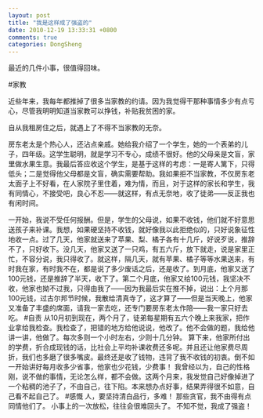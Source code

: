```yaml
---
layout: post
title: "我是这样成了强盗的"
date: 2010-12-19 13:33:31 +0800
comments: true
categories: DongSheng
---
```


最近的几件小事，很值得回味。

#家教

近些年来，我每年都推掉了很多当家教的约请。因为我觉得干那种事情多少有点亏心，尽管我明明知道当家教可以挣钱，补贴我贫困的家。

自从我租房住之后，就遇上了不得不当家教的无奈。

房东老太是个热心人，还沾点亲戚。她给我介绍了一个学生，她的一个表弟的儿子，四年级。这学生聪明，就是学习不专心，成绩不很好。他的父母亲是文盲，家里做水果生意。我最后答应收这个学生，是基于这样的考虑：一是寄人篱下，只得低头；二是觉得他父母都是文盲，确实需要帮助。我如果拒不当家教，不仅房东老太面子上不好看，在人家院子里住着，难为情，而且，对于这样的家长和学生，我有同情心，不接受吧，良心不忍——就这样，有点无奈地，收了徒弟——反正我也有闲时间。

一开始，我说不受任何报酬。但是，学生的父母说，如果不收钱，他们就不好意思送孩子来补课。我想，如果硬坚持不收钱，就好像我以此拒绝似的，只好说象征性地收一点。过了几天，他家就送来了苹果、梨、橘子各有十几斤，好说歹说，推辞不了，只好收下。没几天，他家又送了一只鸡，有五六斤，放下就走，说是家里正忙，不容分说，我只得收了。就这样，隔几天，就有苹果、橘子等等水果送来，有时我在家，有时我不在，都是说了多少废话之后，还是收了。到月底，他家又送了100元钱，还是推辞了半天，收下了。第二个月底，他家又给100元钱，我坚决不收，他家也拗不过我，只得由我了——因为我最后实在推不掉，说出：上个月那100元钱，过古尔邦节时候，我散给清真寺了，这才算了——但是当天晚上，他家又准备了丰盛的席面，请我一家去吃，还专门要房东老太作陪——我一家只好去吃。
#自责
从10月初到现在，两个月了，徒弟每星期有五六个晚上来我家，把作业拿给我检查。我检查了，把错的地方给他说说，他改了。他不会做的题，我给他讲一讲，他做了。每次多则一个小时左右，少则十几分钟。
算下来，他家所付出的学费，折合成现钱的话，比社会上平均补课收费还多呢。并且还让他家费尽周折，我们也多磨了很多嘴皮。最终还是收了钱物，违背了我不收钱的初衷。倒不如一开始讲好每月收多少省事，他家也少花钱，少费事！
我曾经以为，自己的性格刚，说不做的事情，无论怎么样，都不会做。这两个月来，我发觉自己好像掉进了一个粘稠的池子了，不由自己，往下陷。本来想办点好事，结果弄得很不如意，自己看不起自己了。
#感慨
人，要坚持清白品行，多难！
那些贪官，我不由得有点同情他们了。
小事上的一次放松，往往会很难回头了。
不知不觉，我成了强盗！